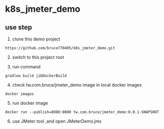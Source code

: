 # k8s_jmeter_demo

## use step 
1. clone this demo project
```
https://github.com/bruce770405/k8s_jmeter_demo.git
```

2. switch to this project root

3. run command
```
gradlew build jibDockerBuild
```

4. check tw.com.bruce/jmeter_demo image in local docker images
```
docker images
```

5. run docker image
```
docker run --publish=8080:8080 tw.com.bruce/jmeter_demo:0.0.1-SNAPSHOT
```

6. use JMeter tool ,and open JMeterDemo.jmx
